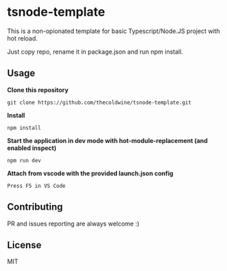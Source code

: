 # tsnode-template

This is a non-opionated template for basic Typescript/Node.JS project with hot reload.

Just copy repo, rename it in package.json and run npm install.
## Usage

**Clone this repository**
```
git clone https://github.com/thecoldwine/tsnode-template.git
```

**Install**
```
npm install
```

**Start the application in dev mode with hot-module-replacement (and enabled inspect)**
```
npm run dev
```

**Attach from vscode with the provided launch.json config**

``` Press F5 in VS Code ```


## Contributing

PR and issues reporting are always welcome :)

## License

MIT
